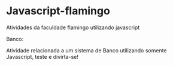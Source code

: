 # Javascript-flamingo
Atividades da faculdade flamingo utilizando javascript

Banco: 

Atividade relacionada a um sistema de Banco utilizando somente Javascript, teste e divirta-se! 
